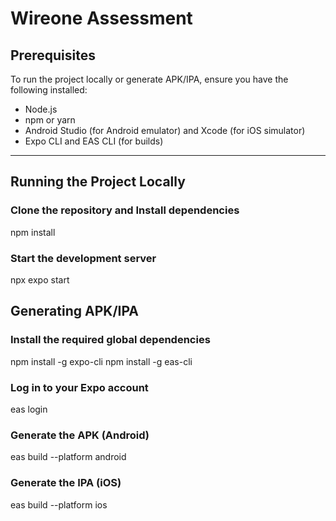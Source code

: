 # Wireone Assessment

## Prerequisites
To run the project locally or generate APK/IPA, ensure you have the following installed:
- Node.js
- npm or yarn
- Android Studio (for Android emulator) and Xcode (for iOS simulator)
- Expo CLI and EAS CLI (for builds)

---

## Running the Project Locally

### Clone the repository and Install dependencies
npm install

### Start the development server
npx expo start

## Generating APK/IPA

### Install the required global dependencies
npm install -g expo-cli
npm install -g eas-cli

### Log in to your Expo account
eas login

### Generate the APK (Android)
eas build --platform android

### Generate the IPA (iOS)
eas build --platform ios
